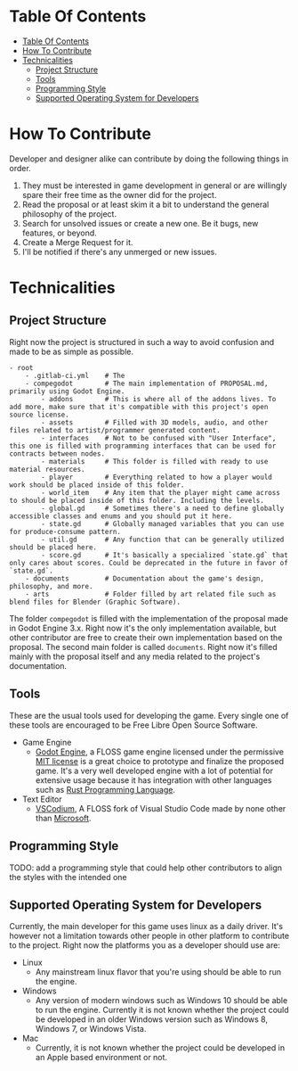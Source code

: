 # Table Of Contents
- [Table Of Contents](#table-of-contents)
- [How To Contribute](#how-to-contribute)
- [Technicalities](#technicalities)
  - [Project Structure](#project-structure)
  - [Tools](#tools)
  - [Programming Style](#programming-style)
  - [Supported Operating System for Developers](#supported-operating-system-for-developers)

# How To Contribute

Developer and designer alike can contribute by doing the following things in order.
1. They must be interested in game development in general or are willingly spare their free time as the owner did for the project.
2. Read the proposal or at least skim it a bit to understand the general philosophy of the project.
3. Search for unsolved issues or create a new one. Be it bugs, new features, or beyond.
4. Create a Merge Request for it.
5. I'll be notified if there's any unmerged or new issues.

# Technicalities

## Project Structure

Right now the project is structured in such a way to avoid confusion and made to be as simple as possible.

```
- root
    - .gitlab-ci.yml    # The
    - compegodot        # The main implementation of PROPOSAL.md, primarily using Godot Engine.
        - addons        # This is where all of the addons lives. To add more, make sure that it's compatible with this project's open source license.
        - assets        # Filled with 3D models, audio, and other files related to artist/programmer generated content.
        - interfaces    # Not to be confused with "User Interface", this one is filled with programming interfaces that can be used for contracts between nodes.
        - materials     # This folder is filled with ready to use material resources.
        - player        # Everything related to how a player would work should be placed inside of this folder.
        - world_item    # Any item that the player might came across to should be placed inside of this folder. Including the levels.
        - global.gd     # Sometimes there's a need to define globally accessible classes and enums and you should put it here.
        - state.gd      # Globally managed variables that you can use for produce-consume pattern.
        - util.gd       # Any function that can be generally utilized should be placed here.
        - score.gd      # It's basically a specialized `state.gd` that only cares about scores. Could be deprecated in the future in favor of `state.gd`.
    - documents         # Documentation about the game's design, philosophy, and more.
    - arts              # Folder filled by art related file such as blend files for Blender (Graphic Software).
```

The folder `compegodot` is filled with the implementation of the proposal made in Godot Engine 3.x. Right now it's the only implementation available, but other contributor are free to create their own implementation based on the proposal. The second main folder is called `documents`. Right now it's filled mainly with the proposal itself and any media related to the project's documentation.

## Tools

These are the usual tools used for developing the game. Every single one of these tools are encouraged to be Free Libre Open Source Software.

- Game Engine
  - [Godot Engine](https://godotengine.org/), a FLOSS game engine licensed under the permissive [MIT license](https://github.com/godotengine/godot/blob/master/LICENSE.txt) is a great choice to prototype and finalize the proposed game. It's a very well developed engine with a lot of potential for extensive usage because it has integration with other languages such as [Rust Programming Language](https://www.rust-lang.org/).
- Text Editor
  - [VSCodium](https://vscodium.com/), A FLOSS fork of Visual Studio Code made by none other than [Microsoft](https://www.youtube.com/watch?v=Oo-cIGVaOYE).

## Programming Style

TODO: add a programming style that could help other contributors to align the styles with the intended one

## Supported Operating System for Developers

Currently, the main developer for this game uses linux as a daily driver. It's however not a limitation towards other people in other platform to contribute to the project. Right now the platforms you as a developer should use are:

- Linux
  - Any mainstream linux flavor that you're using should be able to run the engine.
- Windows
  - Any version of modern windows such as Windows 10 should be able to run the engine. Currently it is not known whether the project could be developed in an older Windows version such as Windows 8, Windows 7, or Windows Vista.
- Mac
  - Currently, it is not known whether the project could be developed in an Apple based environment or not.
